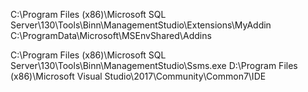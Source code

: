 ﻿C:\Program Files (x86)\Microsoft SQL Server\130\Tools\Binn\ManagementStudio\Extensions\MyAddin
C:\ProgramData\Microsoft\MSEnvShared\Addins


C:\Program Files (x86)\Microsoft SQL Server\130\Tools\Binn\ManagementStudio\Ssms.exe
D:\Program Files (x86)\Microsoft Visual Studio\2017\Community\Common7\IDE